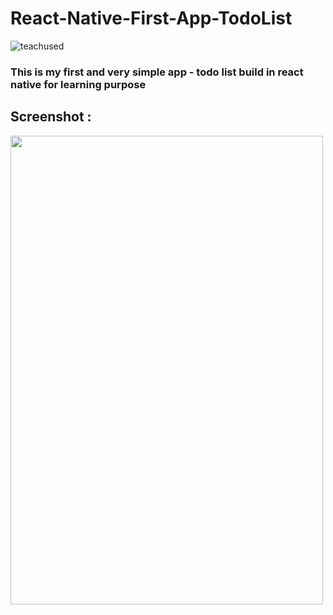 # React-Native-First-App-TodoList 
![teachused](https://camo.githubusercontent.com/55fddcbfb99cefb630eabceecd199ee9c2f1bcb1647bb978716e7782c080f516/68747470733a2f2f696d672e736869656c64732e696f2f62616467652f72656163742d3631444146423f6c6f676f3d7265616374267374796c653d666f722d7468652d6261646765266c6f676f436f6c6f723d464646464646)
### This is my first and very simple app - todo list build in react native for learning purpose  

## Screenshot :
<img src="https://raw.githubusercontent.com/hbfawaz112/React-Native-First-App-TodoList/main/ss1.jpg" width="500" height="750">
